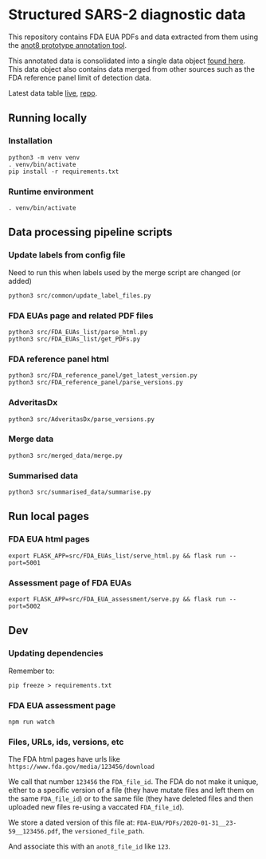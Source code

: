 
# Structured SARS-2 diagnostic data

This repository contains FDA EUA PDFs and data extracted from them using the [anot8 prototype annotation tool](https://github.com/Centerofci/anot8).

This annotated data is consolidated into a single data object [found here](/data/merged_data/latest.json).  This data object also contains data merged from other sources such as the FDA reference panel limit of detection data.

Latest data table [live](https://cci-files.s3.eu-west-2.amazonaws.com/sars_2_diagnostics_data_table/latest.html), [repo](/data_table/latest.html).


## Running locally

### Installation

    python3 -m venv venv
    . venv/bin/activate
    pip install -r requirements.txt


### Runtime environment

    . venv/bin/activate

## Data processing pipeline scripts

### Update labels from config file

Need to run this when labels used by the merge script are changed (or added)

    python3 src/common/update_label_files.py

### FDA EUAs page and related PDF files

    python3 src/FDA_EUAs_list/parse_html.py
    python3 src/FDA_EUAs_list/get_PDFs.py

### FDA reference panel html

    python3 src/FDA_reference_panel/get_latest_version.py
    python3 src/FDA_reference_panel/parse_versions.py

### AdveritasDx

    python3 src/AdveritasDx/parse_versions.py

### Merge data

    python3 src/merged_data/merge.py

### Summarised data

    python3 src/summarised_data/summarise.py

## Run local pages

### FDA EUA html pages

    export FLASK_APP=src/FDA_EUAs_list/serve_html.py && flask run --port=5001

### Assessment page of FDA EUAs

    export FLASK_APP=src/FDA_EUA_assessment/serve.py && flask run --port=5002


## Dev

### Updating dependencies

Remember to:

    pip freeze > requirements.txt

### FDA EUA assessment page

    npm run watch


### Files, URLs, ids, versions, etc

The FDA html pages have urls like `https://www.fda.gov/media/123456/download`

We call that number `123456` the `FDA_file_id`.  The FDA do not make it unique, either to a specific version of a file (they have mutate files and left them on the same `FDA_file_id`) or to the same file (they have deleted files and then uploaded new files re-using a vaccated `FDA_file_id`).

We store a dated version of this file at: `FDA-EUA/PDFs/2020-01-31__23-59__123456.pdf`, the `versioned_file_path`.

And associate this with an `anot8_file_id` like `123`.
